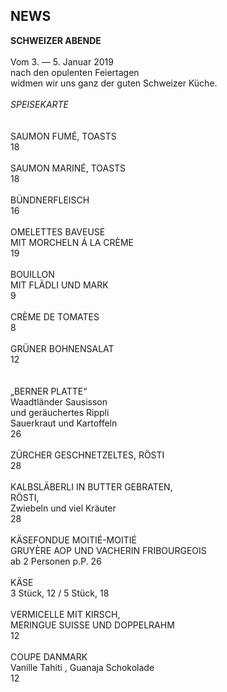 ## NEWS

**SCHWEIZER ABENDE**    
<br>
Vom 3. —  5. Januar 2019  
nach den opulenten Feiertagen  
widmen wir uns ganz der guten Schweizer Küche.  
<br>
_SPEISEKARTE_    
<br>
<br>
SAUMON FUMÉ, TOASTS  
18  
<br>
SAUMON MARINÉ, TOASTS  
18  
<br>
BÜNDNERFLEISCH  
16  
<br>
OMELETTES BAVEUSE  
MIT MORCHELN Á LA CRÈME   
19  
<br>
BOUILLON  
MIT FLÄDLI UND MARK  
9  
<br>
CRÈME DE TOMATES  
8  
<br>
GRÜNER BOHNENSALAT  
12  
<br>
<br>
„BERNER PLATTE“  
Waadtländer Sausisson  
und geräuchertes Rippli  
Sauerkraut und Kartoffeln  
26  
<br>
ZÜRCHER GESCHNETZELTES, RÖSTI  
28  
<br>
KALBSLÄBERLI IN BUTTER GEBRATEN,  
RÖSTI,  
Zwiebeln und viel Kräuter  
28  
<br>
KÄSEFONDUE MOITIÉ-MOITIÉ         
GRUYÈRE AOP UND VACHERIN FRIBOURGEOIS    
ab 2 Personen  p.P. 26  
<br>
KÄSE     
3 Stück, 12 / 5 Stück, 18  
<br>
VERMICELLE MIT KIRSCH,  
MERINGUE SUISSE UND DOPPELRAHM   
12  
<br>
COUPE DANMARK  
Vanille Tahiti , Guanaja Schokolade  
12  


